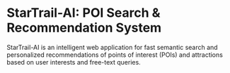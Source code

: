 # StarTrail-AI: POI Search & Recommendation System

StarTrail-AI is an intelligent web application for fast semantic search and personalized recommendations of points of interest (POIs) and attractions based on user interests and free-text queries.
